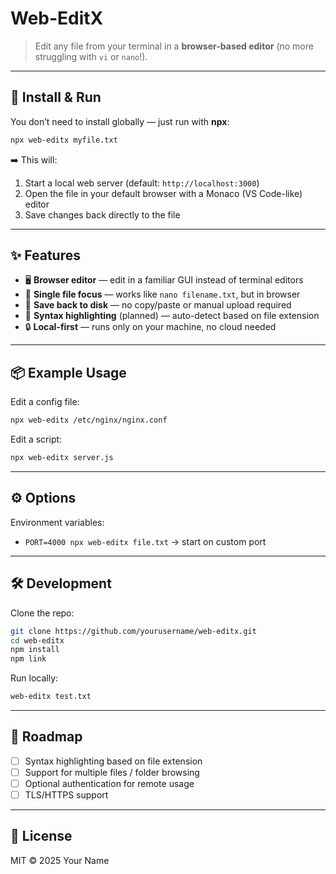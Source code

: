 # Web-EditX

> Edit any file from your terminal in a **browser-based editor** (no more struggling with `vi` or `nano`!).

---

## 🚀 Install & Run

You don’t need to install globally — just run with **npx**:

```bash
npx web-editx myfile.txt
```

➡️ This will:  
1. Start a local web server (default: `http://localhost:3000`)  
2. Open the file in your default browser with a Monaco (VS Code-like) editor  
3. Save changes back directly to the file  

---

## ✨ Features

- 🖥️ **Browser editor** — edit in a familiar GUI instead of terminal editors  
- 📂 **Single file focus** — works like `nano filename.txt`, but in browser  
- 💾 **Save back to disk** — no copy/paste or manual upload required  
- 🎨 **Syntax highlighting** (planned) — auto-detect based on file extension  
- 🔒 **Local-first** — runs only on your machine, no cloud needed  

---

## 📦 Example Usage

Edit a config file:

```bash
npx web-editx /etc/nginx/nginx.conf
```

Edit a script:

```bash
npx web-editx server.js
```

---

## ⚙️ Options

Environment variables:

- `PORT=4000 npx web-editx file.txt` → start on custom port  

---

## 🛠️ Development

Clone the repo:

```bash
git clone https://github.com/yourusername/web-editx.git
cd web-editx
npm install
npm link
```

Run locally:

```bash
web-editx test.txt
```

---

## 📌 Roadmap

- [ ] Syntax highlighting based on file extension  
- [ ] Support for multiple files / folder browsing  
- [ ] Optional authentication for remote usage  
- [ ] TLS/HTTPS support  

---

## 📜 License

MIT © 2025 Your Name  
